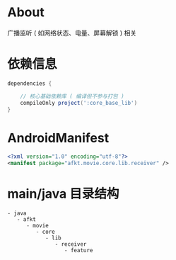 
# About

广播监听 ( 如网络状态、电量、屏幕解锁 ) 相关

# 依赖信息

```groovy
dependencies {

    // 核心基础依赖库 ( 编译但不参与打包 )
    compileOnly project(':core_base_lib')
}
```

# AndroidManifest

```xml
<?xml version="1.0" encoding="utf-8"?>
<manifest package="afkt.movie.core.lib.receiver" />
```

# main/java 目录结构

```
- java                                 
   - afkt                              
      - movie                          
         - core                        
            - lib                      
               - receiver              
                  - feature            
```